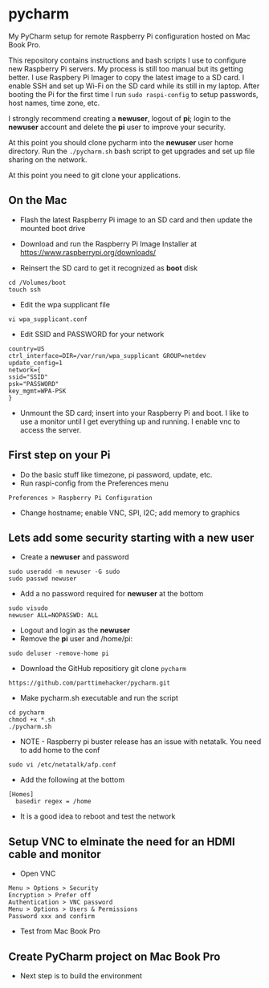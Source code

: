# pycharm
My PyCharm setup for remote Raspberry Pi configuration hosted on Mac Book Pro. 

This repository contains instructions and bash scripts I use to configure new Raspberry Pi servers. My process is still too manual but its getting better. I use Raspbery Pi Imager to copy the latest image to a SD card. I enable SSH and set up Wi-Fi on the SD card while its still in my laptop. After booting the Pi for the first time I run `sudo raspi-config` to setup passwords, host names, time zone, etc. 

I strongly recommend creating a **newuser**, logout of **pi**; login to the **newuser** account and delete the **pi** user to improve your security. 

At this point you should clone pycharm into the **newuser** user home directory. Run the `./pycharm.sh` bash script to get upgrades and set up file sharing on the network.

At this point you need to git clone your applications.

## On the Mac

- Flash the latest Raspberry Pi image to an SD card and then update the mounted boot drive

- Download and run the Raspberry Pi Image Installer at https://www.raspberrypi.org/downloads/

- Reinsert the SD card to get it recognized as **boot** disk

```
cd /Volumes/boot
touch ssh
```
- Edit the wpa supplicant file
```
vi wpa_supplicant.conf
```
- Edit SSID and PASSWORD for your network
```
country=US
ctrl_interface=DIR=/var/run/wpa_supplicant GROUP=netdev
update_config=1
network={
ssid="SSID"
psk="PASSWORD"
key_mgmt=WPA-PSK
}
```
- Unmount the SD card; insert into your Raspberry Pi and boot.  I like to use a monitor until I get everything up and running. I enable vnc to access the server. 

## First step on your Pi

- Do the basic stuff like timezone, pi password, update, etc.
- Run raspi-config from the Preferences menu
```
Preferences > Raspberry Pi Configuration
```
- Change hostname; enable VNC, SPI, I2C; add memory to graphics

## Lets add some security starting with a new user

- Create a **newuser** and password
```
sudo useradd -m newuser -G sudo
sudo passwd newuser
```
- Add a no password required for **newuser** at the bottom
```
sudo visudo
newuser ALL=NOPASSWD: ALL
```
- Logout and login as the **newuser**
- Remove the **pi** user and /home/pi:
```
sudo deluser -remove-home pi
```
- Download the GitHub repositiory git clone `pycharm` 
```
https://github.com/parttimehacker/pycharm.git
```
- Make pycharm.sh executable and run the script
```
cd pycharm
chmod +x *.sh
./pycharm.sh
```
- NOTE - Raspberry pi buster release has an issue with netatalk. You need to add home to the conf
```
sudo vi /etc/netatalk/afp.conf
```
- Add the following at the bottom
```
[Homes]
  basedir regex = /home
```
- It is a good idea to reboot and test the network

## Setup VNC to elminate the need for an HDMI cable and monitor
- Open VNC
```
Menu > Options > Security
Encryption > Prefer off
Authentication > VNC password
Menu > Options > Users & Permissions
Password xxx and confirm
```
- Test from Mac Book Pro

## Create PyCharm project on Mac Book Pro
- Next step is to build the environment



